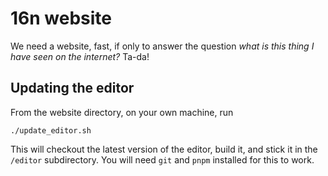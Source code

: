 # 16n website

We need a website, fast, if only to answer the question _what is this thing
I have seen on the internet?_ Ta-da!	

## Updating the editor

From the website directory, on your own machine, run

    ./update_editor.sh

This will checkout the latest version of the editor, build it, and stick it in
the `/editor` subdirectory. You will need `git` and `pnpm` installed for this to
work.
